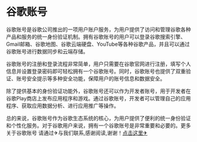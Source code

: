 # 谷歌账号

谷歌账号是谷歌公司推出的一项用户账户服务，为用户提供了访问和管理谷歌各种产品和服务的统一身份验证机制。拥有谷歌账号的用户可以登录谷歌搜索引擎、Gmail邮箱、谷歌地图、谷歌云端硬盘、YouTube等各种谷歌产品，并且可以通过谷歌账号进行数据同步和云端存储。

谷歌账号的注册和登录流程非常简单，用户只需要在谷歌官网进行注册，填写个人信息并设置登录密码即可轻松拥有一个谷歌账号。同时，谷歌账号也提供了双重验证、账号安全提示等多种安全功能，保障用户的账号信息和数据安全。

除了提供基本的身份验证功能外，谷歌账号还可以作为开发者账号，用于开发者在谷歌Play商店上发布应用程序和游戏。通过谷歌账号，开发者可以管理自己的应用程序、获取应用数据分析、进行应用推广等操作。

总的来说，谷歌账号作为谷歌生态系统的核心，为用户提供了便利的统一身份验证和个性化服务。对于谷歌用户来说，拥有一个谷歌账号是非常重要和必要的。更多关于谷歌账号 请通过✈与我们联系,感谢阅读,谢谢！[点击这里✈](https://t.me/lm66bot)